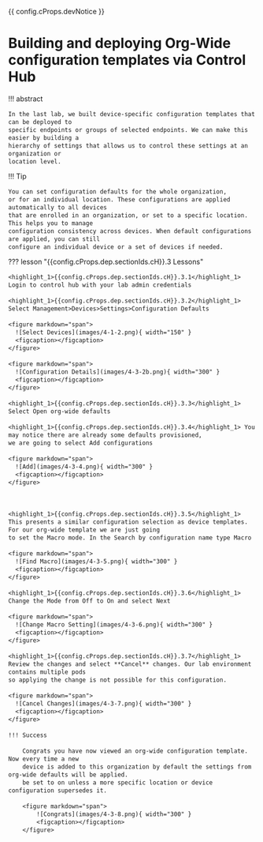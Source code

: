 {{ config.cProps.devNotice }}
# Building and deploying Org-Wide configuration templates via Control Hub

!!! abstract

    In the last lab, we built device-specific configuration templates that can be deployed to 
    specific endpoints or groups of selected endpoints. We can make this easier by building a 
    hierarchy of settings that allows us to control these settings at an organization or 
    location level.

!!! Tip
    
    You can set configuration defaults for the whole organization, 
    or for an individual location. These configurations are applied automatically to all devices 
    that are enrolled in an organization, or set to a specific location. This helps you to manage 
    configuration consistency across devices. When default configurations are applied, you can still
    configure an individual device or a set of devices if needed.

??? lesson "{{config.cProps.dep.sectionIds.cH}}.3 Lessons"

    <highlight_1>{{config.cProps.dep.sectionIds.cH}}.3.1</highlight_1> Login to control hub with your lab admin credentials
    
    <highlight_1>{{config.cProps.dep.sectionIds.cH}}.3.2</highlight_1> Select Management>Devices>Settings>Configuration Defaults
    
    <figure markdown="span">
      ![Select Devices](images/4-1-2.png){ width="150" }
      <figcaption></figcaption>
    </figure>
    
    <figure markdown="span">
      ![Configuration Details](images/4-3-2b.png){ width="300" }
      <figcaption></figcaption>
    </figure>
    
    <highlight_1>{{config.cProps.dep.sectionIds.cH}}.3.3</highlight_1> Select Open org-wide defaults
    
    <highlight_1>{{config.cProps.dep.sectionIds.cH}}.3.4</highlight_1> You may notice there are already some defaults provisioned, 
    we are going to select Add configurations
    
    <figure markdown="span">
      ![Add](images/4-3-4.png){ width="300" }
      <figcaption></figcaption>
    </figure>
    
    
    
    <highlight_1>{{config.cProps.dep.sectionIds.cH}}.3.5</highlight_1> This presents a similar configuration selection as device templates. 
    For our org-wide template we are just going 
    to set the Macro mode. In the Search by configuration name type Macro
    
    <figure markdown="span">
      ![Find Macro](images/4-3-5.png){ width="300" }
      <figcaption></figcaption>
    </figure>
    
    <highlight_1>{{config.cProps.dep.sectionIds.cH}}.3.6</highlight_1> Change the Mode from Off to On and select Next
    
    <figure markdown="span">
      ![Change Macro Setting](images/4-3-6.png){ width="300" }
      <figcaption></figcaption>
    </figure>
    
    <highlight_1>{{config.cProps.dep.sectionIds.cH}}.3.7</highlight_1> Review the changes and select **Cancel** changes. Our lab environment contains multiple pods
    so applying the change is not possible for this configuration.
    
    <figure markdown="span">
      ![Cancel Changes](images/4-3-7.png){ width="300" }
      <figcaption></figcaption>
    </figure>

    !!! Success
    
        Congrats you have now viewed an org-wide configuration template. Now every time a new 
        device is added to this organization by default the settings from org-wide defaults will be applied.
        be set to on unless a more specific location or device configuration supersedes it.
    
        <figure markdown="span">
            ![Congrats](images/4-3-8.png){ width="300" }
            <figcaption></figcaption>
        </figure>